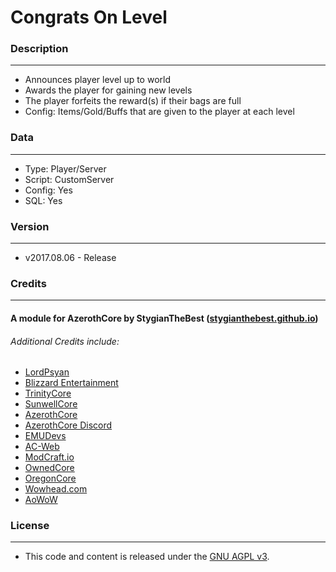 # Congrats On Level #

### Description ###
------------------------------------------------------------------------------------------------------------------
- Announces player level up to world
- Awards the player for gaining new levels
- The player forfeits the reward(s) if their bags are full
- Config: Items/Gold/Buffs that are given to the player at each level


### Data ###
------------------------------------------------------------------------------------------------------------------
- Type: Player/Server
- Script: CustomServer
- Config: Yes
- SQL: Yes


### Version ###
------------------------------------------------------------------------------------------------------------------
- v2017.08.06 - Release


### Credits ###
------------------------------------------------------------------------------------------------------------------
#### A module for AzerothCore by StygianTheBest ([stygianthebest.github.io](http://stygianthebest.github.io)) ####

###### Additional Credits include:
- [LordPsyan](https://bitbucket.org/lordpsyan/lordpsyan-patches)
- [Blizzard Entertainment](http://blizzard.com)
- [TrinityCore](https://github.com/TrinityCore/TrinityCore/blob/3.3.5/THANKS)
- [SunwellCore](http://www.azerothcore.org/pages/sunwell.pl/)
- [AzerothCore](https://github.com/AzerothCore/azerothcore-wotlk/graphs/contributors)
- [AzerothCore Discord](https://discord.gg/gkt4y2x)
- [EMUDevs](https://youtube.com/user/EmuDevs)
- [AC-Web](http://ac-web.org/)
- [ModCraft.io](http://modcraft.io/)
- [OwnedCore](http://ownedcore.com/)
- [OregonCore](https://wiki.oregon-core.net/)
- [Wowhead.com](http://wowhead.com)
- [AoWoW](https://wotlk.evowow.com/)


### License ###
------------------------------------------------------------------------------------------------------------------
- This code and content is released under the [GNU AGPL v3](https://github.com/azerothcore/azerothcore-wotlk/blob/master/LICENSE-AGPL3).
